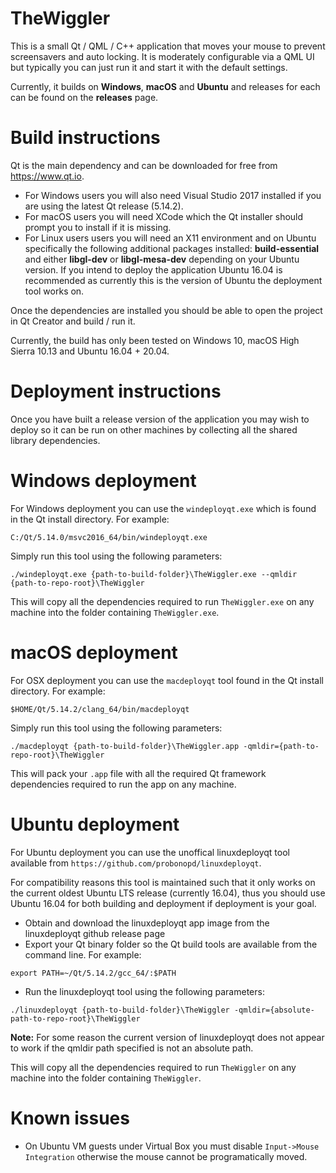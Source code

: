 # TheWiggler

This is a small Qt / QML / C++  application that moves your mouse to prevent screensavers and auto locking. It is moderately configurable via a QML UI but typically you can just run it and start it with the default settings.

Currently, it builds on **Windows**, **macOS** and **Ubuntu** and releases for each can be found on the **releases** page.

# Build instructions

Qt is the main dependency and can be downloaded for free from https://www.qt.io. 

- For Windows users you will also need Visual Studio 2017 installed if you are using the latest Qt release (5.14.2).
- For macOS users you will need XCode which the Qt installer should prompt you to install if it is missing.
- For Linux users users you will need an X11 environment and on Ubuntu specifically the following additional packages installed: **build-essential** and either **libgl-dev** or **libgl-mesa-dev** depending on your Ubuntu version. If you intend to deploy the application Ubuntu 16.04 is recommended as currently this is the version of Ubuntu the deployment tool works on.

Once the dependencies are installed you should be able to open the project in Qt Creator and build / run it.

Currently, the build has only been tested on Windows 10, macOS High Sierra 10.13 and Ubuntu 16.04 + 20.04.

# Deployment instructions

Once you have built a release version of the application you may wish to deploy so it can be run on other machines by collecting all the shared library dependencies.

# Windows deployment

For Windows deployment you can use the `windeployqt.exe` which is found in the Qt install directory. For example:

```
C:/Qt/5.14.0/msvc2016_64/bin/windeployqt.exe
```

Simply run this tool using the following parameters:

```
./windeployqt.exe {path-to-build-folder}\TheWiggler.exe --qmldir {path-to-repo-root}\TheWiggler
```
	
This will copy all the dependencies required to run `TheWiggler.exe` on any machine into the folder containing `TheWiggler.exe`.

# macOS deployment

For OSX deployment you can use the `macdeployqt` tool found in the Qt install directory. For example:

```
$HOME/Qt/5.14.2/clang_64/bin/macdeployqt
```
	
Simply run this tool using the following parameters:

```
./macdeployqt {path-to-build-folder}\TheWiggler.app -qmldir={path-to-repo-root}\TheWiggler
```
	
This will pack your `.app` file with all the required Qt framework dependencies required to run the app on any machine.

# Ubuntu deployment

For Ubuntu deployment you can use the unoffical linuxdeployqt tool available from `https://github.com/probonopd/linuxdeployqt`.

For compatibility reasons this tool is maintained such that it only works on the current oldest Ubuntu LTS release (currently 16.04), thus you should use Ubuntu 16.04 for both building and deployment if deployment is your goal.

- Obtain and download the linuxdeployqt app image from the linuxdeployqt github release page
- Export your Qt binary folder so the Qt build tools are available from the command line. For example:
```
export PATH=~/Qt/5.14.2/gcc_64/:$PATH
```
- Run the linuxdeployqt tool using the following parameters:
```
./linuxdeployqt {path-to-build-folder}\TheWiggler -qmldir={absolute-path-to-repo-root}\TheWiggler
```
**Note:** For some reason the current version of linuxdeployqt does not appear to work if the qmldir path specified is not an absolute path.

This will copy all the dependencies required to run `TheWiggler` on any machine into the folder containing `TheWiggler`.

# Known issues

- On Ubuntu VM guests under Virtual Box you must disable `Input->Mouse Integration` otherwise the mouse cannot be programatically moved.
